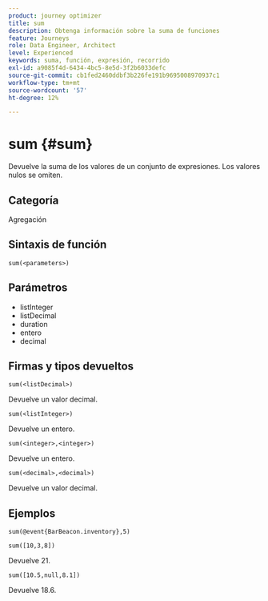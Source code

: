 ```yaml
---
product: journey optimizer
title: sum
description: Obtenga información sobre la suma de funciones
feature: Journeys
role: Data Engineer, Architect
level: Experienced
keywords: suma, función, expresión, recorrido
exl-id: a9085f4d-6434-4bc5-8e5d-3f2b6033defc
source-git-commit: cb1fed2460ddbf3b226fe191b9695008970937c1
workflow-type: tm+mt
source-wordcount: '57'
ht-degree: 12%

---
```


# sum {#sum}

Devuelve la suma de los valores de un conjunto de expresiones. Los valores nulos se omiten.

## Categoría

Agregación

## Sintaxis de función

`sum(<parameters>)`

## Parámetros

* listInteger
* listDecimal
* duration
* entero
* decimal

## Firmas y tipos devueltos

`sum(<listDecimal>)`

Devuelve un valor decimal.

`sum(<listInteger>)`

Devuelve un entero.

`sum(<integer>,<integer>)`

Devuelve un entero.

`sum(<decimal>,<decimal>)`

Devuelve un valor decimal.

## Ejemplos

`sum(@event{BarBeacon.inventory},5)`

`sum([10,3,8])`

Devuelve 21.

`sum([10.5,null,8.1])`

Devuelve 18.6.
